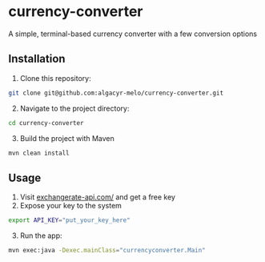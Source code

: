 # currency-converter

A simple, terminal-based currency converter with a few conversion options

## Installation

1. Clone this repository:
```bash
git clone git@github.com:algacyr-melo/currency-converter.git
```

2. Navigate to the project directory:
```bash
cd currency-converter
```

3. Build the project with Maven
```bash
mvn clean install
```

## Usage

1. Visit [exchangerate-api.com/](https://www.exchangerate-api.com/) and get a free key
2. Expose your key to the system
```bash
export API_KEY="put_your_key_here"
```
3. Run the app:
```bash
mvn exec:java -Dexec.mainClass="currencyconverter.Main"
```
